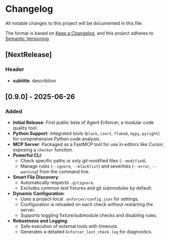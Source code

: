 # Changelog

All notable changes to this project will be documented in this file.

The format is based on [Keep a Changelog](https://keepachangelog.com/en/1.0.0/),
and this project adheres to [Semantic Versioning](https://semver.org/spec/v2.0.0.html).

## [NextRelease]

### Header

-   **subtitle**: describtion

## [0.9.0] - 2025-06-26

### Added

-   **Initial Release**: First public beta of Agent Enforcer, a modular code quality tool.
-   **Python Support**: Integrated tools (`black`, `isort`, `flake8`, `mypy`, `pyright`) for comprehensive Python code analysis.
-   **MCP Server**: Packaged as a FastMCP tool for use in editors like Cursor, exposing a `checker` function.
-   **Powerful CLI**:
    -   Check specific paths or only git-modified files (`--modified`).
    -   Manage rules (`--ignore`, `--blacklist`) and severities (`--error`, `--warning`) from the command line.
-   **Smart File Discovery**:
    -   Automatically respects `.gitignore`.
    -   Excludes common test fixtures and git submodules by default.
-   **Dynamic Configuration**:
    -   Uses a project-local `.enforcer/config.json` for settings.
    -   Configuration is reloaded on each check without restarting the server.
    -   Supports toggling fixture/submodule checks and disabling rules.
-   **Robustness and Logging**:
    -   Safe execution of external tools with timeouts.
    -   Generates a detailed `Enforcer_last_check.log` for diagnostics.
